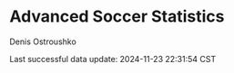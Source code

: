 # Advanced Soccer Statistics
Denis Ostroushko

<!-- gfm -->

Last successful data update: 2024-11-23 22:31:54 CST
